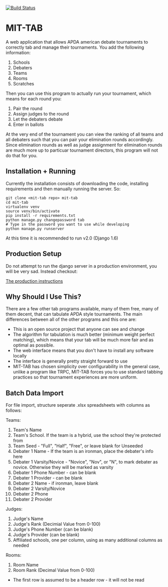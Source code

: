 [![Build Status](https://travis-ci.org/jolynch/mit-tab.svg?branch=master)](https://travis-ci.org/jolynch/mit-tab)

MIT-TAB
=======
A web application that allows APDA american debate tournaments to correctly tab
and manage their tournaments. You add the following information:

1. Schools
2. Debaters
3. Teams
4. Rooms
5. Scratches

Then you can use this program to actually run your tournament, which means for
each round you:

1. Pair the round
2. Assign judges to the round
3. Let the debaters debate
4. Enter in ballots

At the very end of the tournament you can view the ranking of all teams and all
debaters such that you can pair your elimination rounds accordingly. Since
elimination rounds as well as judge assignment for elimination rounds are much
more up to particuar tournament directors, this program will not do that for
you.

Installation + Running
----------------------
Currently the installation consists of downloading the code, installing
requirements and then manually running the server. So:
```
git clone <mit-tab repo> mit-tab
cd mit-tab
virtualenv venv
source venv/bin/activate
pip install -r requirements.txt
python manage.py changepassword tab
# Type in the password you want to use while developing
python manage.py runserver
```

At this time it is recommended to run v2.0 (Django 1.6)

Production Setup
----------------
Do not attempt to run the django server in a production environment, you will
be very sad. Instead checkout:

[The production instructions](mittab/production_setup)

Why Should I Use This?
----------------------
There are a few other tab programs available, many of them free, many of them
decent, that can tabulate APDA style tournaments. The main differences between
all of the other programs and this one are:
* This is an open source project that anyone can see and change
* The algorithm for tabulation is much better (minimum weight perfect matching),
which means that your tab will be much more fair and as optimal as possible.
* The web interface means that you don't have to install any software locally
* The interface is generally pretty straight forward to use
* MIT-TAB has chosen simplicity over configurability in the general case, unlike
a program like TRPC, MIT-TAB forces you to use standard tabbing practices so that
tournament experiences are more uniform.

Batch Data Import
-----------------
For file import, structure seperate .xlsx spreadsheets with columns as follows:

Teams:

1. Team's Name
2. Team's School. If the team is a hybrid, use the school they're protected from
3. Team Seed - "Full", "Half", "Free", or leave blank for Unseeded
4. Debater 1 Name - If the team is an ironman, place the debater's info here
5. Debater 1 Varsity/Novice - "Novice", "Nov", or "N", to mark debater as novice.
Otherwise they will be marked as varsity
6. Debater 1 Phone Number - can be blank
7. Debater 1 Provider - can be blank
8. Debater 2 Name - if ironman, leave blank
9. Debater 2 Varsity/Novice
10. Debater 2 Phone
11. Debater 2 Provider

Judges:

1. Judge's Name
2. Judge's Rank (Decimial Value from 0-100)
3. Judge's Phone Number (can be blank)
4. Judge's Provider (can be blank)
5. Affiliated schools, one per column, using as many additional columns as needed

Rooms:

1. Room Name
2. Room Rank (Decimal Value from 0-100)


* The first row is assumed to be a header row - it will not be read
